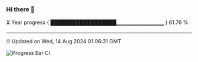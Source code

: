 ### Hi there 👋

⏳ Year progress { ██████████████████▁▁▁▁▁▁▁▁▁▁▁▁ } 61.76 %

---

⏰ Updated on Wed, 14 Aug 2024 01:06:31 GMT

![Progress Bar CI](https://github.com/JuvenileQ/Progress-Bar-CI/workflows/main/badge.svg)
